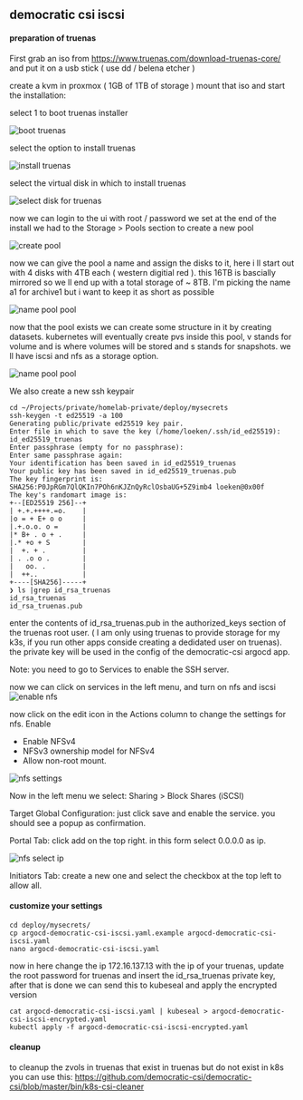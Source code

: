 ## democratic csi iscsi

#### preparation of truenas

First grab an iso from https://www.truenas.com/download-truenas-core/ and put it on a usb stick ( use dd / belena etcher )

create a kvm in proxmox ( 1GB of 1TB of storage ) mount that iso and start the installation:

select 1 to boot truenas installer

![boot truenas](../../img/truenas/../../../img/truenas/boot.png)

select the option to install truenas

![install truenas](../../img/truenas/../../../img/truenas/install.png)

select the virtual disk in which to install truenas

![select disk for truenas](../../img/truenas/../../../img/truenas/select-disk.png)

now we can login to the ui with root / password we set at the end of the install we had to the Storage > Pools section to create a new pool 

![create pool](../../img/truenas/../../../img/truenas/create-pool-1.png)

now we can give the pool a name and assign the disks to it, here i ll start out with 4 disks with 4TB each ( western digitial red ). this 16TB is bascially mirrored so we ll end up with a total storage of ~ 8TB. I'm picking the name a1 for archive1 but i want to keep it as short as possible

![name pool pool](../../img/truenas/../../../img/truenas/create-pool-2.png)

now that the pool exists we can create some structure in it by creating datasets. kubernetes will eventually create pvs inside this pool, v stands for volume and is where volumes will be stored and s stands for snapshots. we ll have iscsi and nfs as a storage option.

![name pool pool](../../img/truenas/../../../img/truenas/create-pool-3.png)


We also create a new ssh keypair 
```
cd ~/Projects/private/homelab-private/deploy/mysecrets
ssh-keygen -t ed25519 -a 100
Generating public/private ed25519 key pair.
Enter file in which to save the key (/home/loeken/.ssh/id_ed25519): id_ed25519_truenas
Enter passphrase (empty for no passphrase): 
Enter same passphrase again: 
Your identification has been saved in id_ed25519_truenas
Your public key has been saved in id_ed25519_truenas.pub
The key fingerprint is:
SHA256:P0JpRGm7QlQKIn7POh6nKJZnQyRclOsbaUG+5Z9imb4 loeken@0x00f
The key's randomart image is:
+--[ED25519 256]--+
| +.+.++++.=o.    |
|o = + E+ o o     |
|.+.o.o. o =      |
|* B+ . o + .     |
|.* +o + S        |
|  +. + .         |
| . .o o .        |
|   oo. .         |
|  ++..           |
+----[SHA256]-----+
❯ ls |grep id_rsa_truenas
id_rsa_truenas
id_rsa_truenas.pub
```

enter the contents of id_rsa_truenas.pub in the authorized_keys section of the truenas root user. ( I am only using truenas to provide storage for my k3s, if you run other apps conside creating a dedidated user on truenas). the private key will be used in the config of the democratic-csi argocd app.

Note: you need to go to Services to enable the SSH server.

now we can click on services in the left menu, and turn on nfs and iscsi
![enable nfs](../../img/truenas/../../../img/truenas/enable-nfs.png)

now click on the edit icon in the Actions column to change the settings for nfs. Enable
- Enable NFSv4
- NFSv3 ownership model for NFSv4
- Allow non-root mount.

![nfs settings](../../img/truenas/../../../img/truenas/nfs-settings.png)

Now in the left menu we select: Sharing > Block Shares (iSCSI)

Target Global Configuration: just click save and enable the service. you should see a popup as confirmation.

Portal Tab: click add on the top right. in this form select 0.0.0.0 as ip.


![nfs select ip](../../img/truenas/../../../img/truenas/select-ip.png)

Initiators Tab: create a new one and select the checkbox at the top left to allow all.


#### customize your settings

```
cd deploy/mysecrets/
cp argocd-democratic-csi-iscsi.yaml.example argocd-democratic-csi-iscsi.yaml
nano argocd-democratic-csi-iscsi.yaml
```

now in here change the ip 172.16.137.13 with the ip of your truenas, update the root password for truenas and insert the id_rsa_truenas private key, after that is done we can send this to kubeseal and apply the encrypted version

```
cat argocd-democratic-csi-iscsi.yaml | kubeseal > argocd-democratic-csi-iscsi-encrypted.yaml 
kubectl apply -f argocd-democratic-csi-iscsi-encrypted.yaml 
```

#### cleanup

to cleanup the zvols in truenas that exist in truenas but do not exist in k8s you can use this:
https://github.com/democratic-csi/democratic-csi/blob/master/bin/k8s-csi-cleaner
